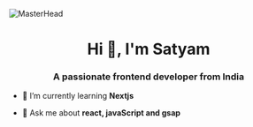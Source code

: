 ![MasterHead](https://www.tatvasoft.com/outsourcing/wp-content/uploads/2021/07/How-to-Hire-a-Node.JS-Developer.jpg)
<h1 align="center">Hi 👋, I'm Satyam</h1>
<h3 align="center">A passionate frontend developer from India</h3>

- 🌱 I’m currently learning **Nextjs**

- 💬 Ask me about **react, javaScript and gsap**


